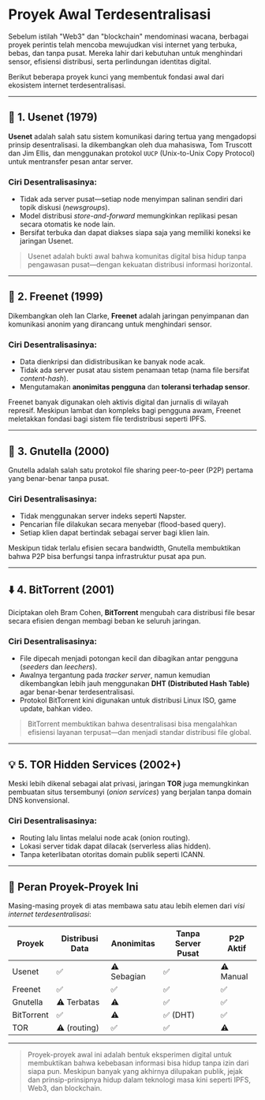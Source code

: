 # Proyek Awal Terdesentralisasi

Sebelum istilah "Web3" dan "blockchain" mendominasi wacana, berbagai proyek perintis telah mencoba mewujudkan visi internet yang terbuka, bebas, dan tanpa pusat. Mereka lahir dari kebutuhan untuk menghindari sensor, efisiensi distribusi, serta perlindungan identitas digital.

Berikut beberapa proyek kunci yang membentuk fondasi awal dari ekosistem internet terdesentralisasi.

---

## 📰 1. Usenet (1979)

**Usenet** adalah salah satu sistem komunikasi daring tertua yang mengadopsi prinsip desentralisasi. Ia dikembangkan oleh dua mahasiswa, Tom Truscott dan Jim Ellis, dan menggunakan protokol `UUCP` (Unix-to-Unix Copy Protocol) untuk mentransfer pesan antar server.

### Ciri Desentralisasinya:
- Tidak ada server pusat—setiap node menyimpan salinan sendiri dari topik diskusi (*newsgroups*).
- Model distribusi *store-and-forward* memungkinkan replikasi pesan secara otomatis ke node lain.
- Bersifat terbuka dan dapat diakses siapa saja yang memiliki koneksi ke jaringan Usenet.

> Usenet adalah bukti awal bahwa komunitas digital bisa hidup tanpa pengawasan pusat—dengan kekuatan distribusi informasi horizontal.

---

## 🧠 2. Freenet (1999)

Dikembangkan oleh Ian Clarke, **Freenet** adalah jaringan penyimpanan dan komunikasi anonim yang dirancang untuk menghindari sensor.

### Ciri Desentralisasinya:
- Data dienkripsi dan didistribusikan ke banyak node acak.
- Tidak ada server pusat atau sistem penamaan tetap (nama file bersifat *content-hash*).
- Mengutamakan **anonimitas pengguna** dan **toleransi terhadap sensor**.

Freenet banyak digunakan oleh aktivis digital dan jurnalis di wilayah represif. Meskipun lambat dan kompleks bagi pengguna awam, Freenet meletakkan fondasi bagi sistem file terdistribusi seperti IPFS.

---

## 📡 3. Gnutella (2000)

Gnutella adalah salah satu protokol file sharing peer-to-peer (P2P) pertama yang benar-benar tanpa pusat.

### Ciri Desentralisasinya:
- Tidak menggunakan server indeks seperti Napster.
- Pencarian file dilakukan secara menyebar (flood-based query).
- Setiap klien dapat bertindak sebagai server bagi klien lain.

Meskipun tidak terlalu efisien secara bandwidth, Gnutella membuktikan bahwa P2P bisa berfungsi tanpa infrastruktur pusat apa pun.

---

## ⬇️ 4. BitTorrent (2001)

Diciptakan oleh Bram Cohen, **BitTorrent** mengubah cara distribusi file besar secara efisien dengan membagi beban ke seluruh jaringan.

### Ciri Desentralisasinya:
- File dipecah menjadi potongan kecil dan dibagikan antar pengguna (*seeders* dan *leechers*).
- Awalnya tergantung pada *tracker server*, namun kemudian dikembangkan lebih jauh menggunakan **DHT (Distributed Hash Table)** agar benar-benar terdesentralisasi.
- Protokol BitTorrent kini digunakan untuk distribusi Linux ISO, game update, bahkan video.

> BitTorrent membuktikan bahwa desentralisasi bisa mengalahkan efisiensi layanan terpusat—dan menjadi standar distribusi file global.

---

## 💡 5. TOR Hidden Services (2002+)

Meski lebih dikenal sebagai alat privasi, jaringan **TOR** juga memungkinkan pembuatan situs tersembunyi (*onion services*) yang berjalan tanpa domain DNS konvensional.

### Ciri Desentralisasinya:
- Routing lalu lintas melalui node acak (onion routing).
- Lokasi server tidak dapat dilacak (serverless alias hidden).
- Tanpa keterlibatan otoritas domain publik seperti ICANN.

---

## 🧩 Peran Proyek-Proyek Ini

Masing-masing proyek di atas membawa satu atau lebih elemen dari *visi internet terdesentralisasi*:

| Proyek      | Distribusi Data | Anonimitas | Tanpa Server Pusat | P2P Aktif |
|-------------|------------------|------------|---------------------|-----------|
| Usenet      | ✅               | ⚠️ Sebagian| ✅                  | ⚠️ Manual |
| Freenet     | ✅               | ✅         | ✅                  | ✅        |
| Gnutella    | ⚠️ Terbatas      | ⚠️         | ✅                  | ✅        |
| BitTorrent  | ✅               | ⚠️         | ✅ (DHT)            | ✅        |
| TOR         | ⚠️ (routing)     | ✅         | ✅                  | ⚠️        |

---

> Proyek-proyek awal ini adalah bentuk eksperimen digital untuk membuktikan bahwa kebebasan informasi bisa hidup tanpa izin dari siapa pun. Meskipun banyak yang akhirnya dilupakan publik, jejak dan prinsip-prinsipnya hidup dalam teknologi masa kini seperti IPFS, Web3, dan blockchain.